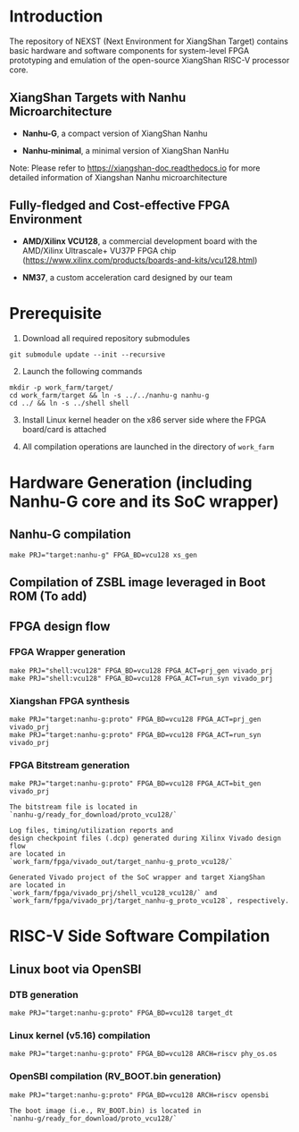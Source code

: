 # Introduction

The repository of NEXST (Next Environment for XiangShan Target) 
contains basic hardware and software components 
for system-level FPGA prototyping and emulation 
of the open-source XiangShan RISC-V processor core.

## XiangShan Targets with Nanhu Microarchitecture
- **Nanhu-G**, a compact version of XiangShan Nanhu   

- **Nanhu-minimal**, a minimal version of XiangShan NanHu

Note: Please refer to https://xiangshan-doc.readthedocs.io 
for more detailed information of Xiangshan Nanhu microarchitecture

## Fully-fledged and Cost-effective FPGA Environment
- **AMD/Xilinx VCU128**, a commercial development board with 
the AMD/Xilinx Ultrascale+ VU37P FPGA chip
(https://www.xilinx.com/products/boards-and-kits/vcu128.html) 

- **NM37**, a custom acceleration card designed by our team

# Prerequisite

1. Download all required repository submodules

`git submodule update --init --recursive`   

2. Launch the following commands

`mkdir -p work_farm/target/`    
`cd work_farm/target && ln -s ../../nanhu-g nanhu-g`   
`cd ../ && ln -s ../shell shell` 

3. Install Linux kernel header on the x86 server 
side where the FPGA board/card is attached

4. All compilation operations are launched in the directory of `work_farm`

# Hardware Generation (including Nanhu-G core and its SoC wrapper)

## Nanhu-G compilation

`make PRJ="target:nanhu-g" FPGA_BD=vcu128 xs_gen`

## Compilation of ZSBL image leveraged in Boot ROM (To add)

## FPGA design flow

### FPGA Wrapper generation   
`make PRJ="shell:vcu128" FPGA_BD=vcu128 FPGA_ACT=prj_gen vivado_prj`    
`make PRJ="shell:vcu128" FPGA_BD=vcu128 FPGA_ACT=run_syn vivado_prj`   

### Xiangshan FPGA synthesis  
`make PRJ="target:nanhu-g:proto" FPGA_BD=vcu128 FPGA_ACT=prj_gen vivado_prj`   
`make PRJ="target:nanhu-g:proto" FPGA_BD=vcu128 FPGA_ACT=run_syn vivado_prj`

### FPGA Bitstream generation  
`make PRJ="target:nanhu-g:proto" FPGA_BD=vcu128 FPGA_ACT=bit_gen vivado_prj`

    The bitstream file is located in   
    `nanhu-g/ready_for_download/proto_vcu128/`
    
    Log files, timing/utilization reports and 
    design checkpoint files (.dcp) generated during Xilinx Vivado design flow 
    are located in   
    `work_farm/fpga/vivado_out/target_nanhu-g_proto_vcu128/` 
    
    Generated Vivado project of the SoC wrapper and target XiangShan 
    are located in  
    `work_farm/fpga/vivado_prj/shell_vcu128_vcu128/` and   
    `work_farm/fpga/vivado_prj/target_nanhu-g_proto_vcu128`, respectively.   

# RISC-V Side Software Compilation

## Linux boot via OpenSBI

### DTB generation
`make PRJ="target:nanhu-g:proto" FPGA_BD=vcu128 target_dt`   

### Linux kernel (v5.16) compilation
`make PRJ="target:nanhu-g:proto" FPGA_BD=vcu128 ARCH=riscv phy_os.os`   

### OpenSBI compilation (RV_BOOT.bin generation)
`make PRJ="target:nanhu-g:proto" FPGA_BD=vcu128 ARCH=riscv opensbi`   

    The boot image (i.e., RV_BOOT.bin) is located in
    `nanhu-g/ready_for_download/proto_vcu128/`
